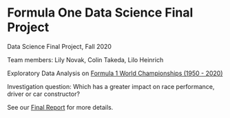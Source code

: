 # Formula One Data Science Final Project

Data Science Final Project, Fall 2020

Team members: Lily Novak, Colin Takeda, Lilo Heinrich

Exploratory Data Analysis on [Formula 1 World Championships (1950 - 2020)](https://www.kaggle.com/rohanrao/formula-1-world-championship-1950-2020)

Investigation question: Which has a greater impact on race performance, driver or car constructor?

See our [Final Report](https://github.com/cstakeda/data-science_team-H/blob/main/Final_Report.md) for more details.
